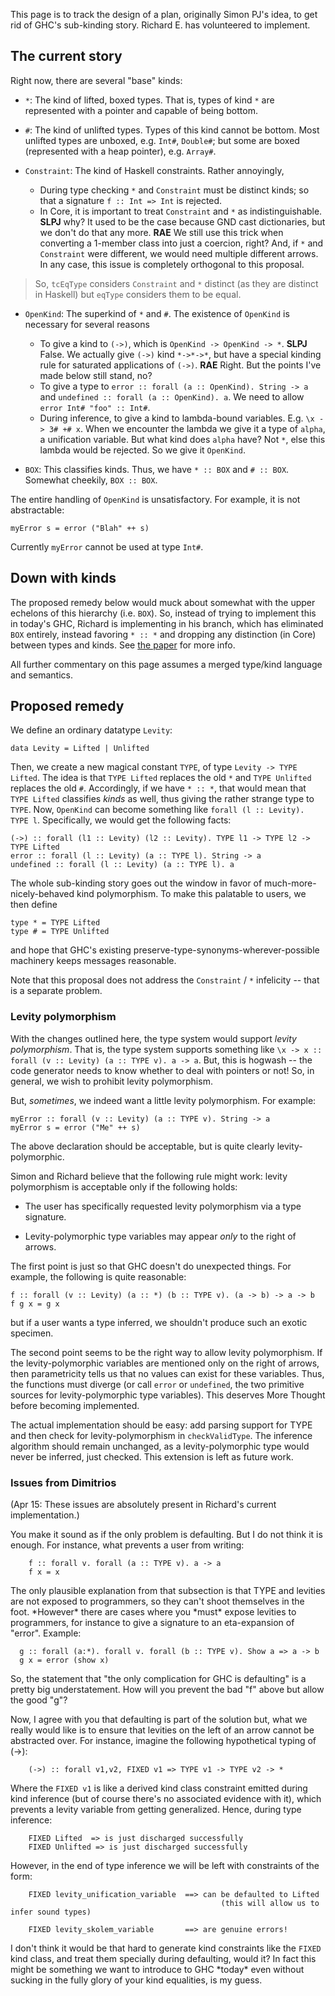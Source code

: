 
This page is to track the design of a plan, originally Simon PJ's idea, to get rid of GHC's sub-kinding story. Richard E. has volunteered to implement.

## The current story


Right now, there are several "base" kinds:

- `*`: The kind of lifted, boxed types. That is, types of kind `*` are represented with a pointer and capable of being bottom.

- `#`: The kind of unlifted types. Types of this kind cannot be bottom. Most unlifted types are unboxed, e.g. `Int#`, `Double#`; but some are boxed (represented with a heap pointer), e.g. `Array#`.

- `Constraint`: The kind of Haskell constraints. Rather annoyingly,

  - During type checking `*` and `Constraint` must be distinct kinds; so that a signature `f :: Int => Int` is rejected.
  - In Core, it is important to treat `Constraint` and `*` as indistinguishable.   **SLPJ** why?  It used to be the case because GND cast dictionaries, but we don't do that any more. **RAE** We still use this trick when converting a 1-member class into just a coercion, right? And, if `*` and `Constraint` were different, we would need multiple different arrows. In any case, this issue is completely orthogonal to this proposal.

>
> So, `tcEqType` considers `Constraint` and `*` distinct (as they are distinct in Haskell) but `eqType` considers them to be equal.

- `OpenKind`: The superkind of `*` and `#`. The existence of `OpenKind` is necessary for several reasons

  - To give a kind to `(->)`, which is `OpenKind -> OpenKind -> *`.   **SLPJ** False.  We actually give `(->)` kind `*->*->*`, but have a special kinding rule for saturated applications of `(->)`. **RAE** Right. But the points I've made below still stand, no?
  - To give a type to `error :: forall (a :: OpenKind). String -> a` and `undefined :: forall (a :: OpenKind). a`.  We need to allow `error Int# "foo" :: Int#`.
  - During inference, to give a kind to lambda-bound variables.  E.g.  `\x -> 3# +# x`.  When we encounter the lambda we give it a type of `alpha`, a unification variable. But what kind does `alpha` have?  Not `*`, else this lambda would be rejected.  So we give it `OpenKind`.

- `BOX`: This classifies kinds. Thus, we have `* :: BOX` and `# :: BOX`. Somewhat cheekily, `BOX :: BOX`.


The entire handling of `OpenKind` is unsatisfactory. For example, it is not abstractable:

```wiki
myError s = error ("Blah" ++ s)
```


Currently `myError` cannot be used at type `Int#`.

## Down with kinds


The proposed remedy below would muck about somewhat with the upper echelons of this hierarchy (i.e. `BOX`). So, instead of trying to implement this in today's GHC, Richard is implementing in his branch, which has eliminated `BOX` entirely, instead favoring `* :: *` and dropping any distinction (in Core) between types and kinds. See [ the paper](http://www.cis.upenn.edu/~eir/papers/2013/fckinds/fckinds.pdf) for more info.


All further commentary on this page assumes a merged type/kind language and semantics.

## Proposed remedy


We define an ordinary datatype `Levity`:

```wiki
data Levity = Lifted | Unlifted
```


Then, we create a new magical constant `TYPE`, of type `Levity -> TYPE Lifted`. The idea is that `TYPE Lifted` replaces the old `*` and `TYPE Unlifted` replaces the old `#`. Accordingly, if we have `* :: *`, that would mean that `TYPE Lifted` classifies *kinds* as well, thus giving the rather strange type to `TYPE`. Now, `OpenKind` can become something like `forall (l :: Levity). TYPE l`. Specifically, we would get the following facts:
 

```wiki
(->) :: forall (l1 :: Levity) (l2 :: Levity). TYPE l1 -> TYPE l2 -> TYPE Lifted
error :: forall (l :: Levity) (a :: TYPE l). String -> a
undefined :: forall (l :: Levity) (a :: TYPE l). a
```


The whole sub-kinding story goes out the window in favor of much-more-nicely-behaved kind polymorphism. To make this palatable to users, we then define

```wiki
type * = TYPE Lifted
type # = TYPE Unlifted
```


and hope that GHC's existing preserve-type-synonyms-wherever-possible machinery keeps messages reasonable.


Note that this proposal does not address the `Constraint` / `*` infelicity -- that is a separate problem.

### Levity polymorphism


With the changes outlined here, the type system would support *levity polymorphism*. That is, the type system supports something like `\x -> x :: forall (v :: Levity) (a :: TYPE v). a -> a`. But, this is hogwash -- the code generator needs to know whether to deal with pointers or not! So, in general, we wish to prohibit levity polymorphism.


But, *sometimes*, we indeed want a little levity polymorphism. For example:

```wiki
myError :: forall (v :: Levity) (a :: TYPE v). String -> a
myError s = error ("Me" ++ s)
```


The above declaration should be acceptable, but is quite clearly levity-polymorphic.


Simon and Richard believe that the following rule might work: levity polymorphism is acceptable only if the following holds:

- The user has specifically requested levity polymorphism via a type signature.

- Levity-polymorphic type variables may appear *only* to the right of arrows.


The first point is just so that GHC doesn't do unexpected things. For example, the following is quite reasonable:

```wiki
f :: forall (v :: Levity) (a :: *) (b :: TYPE v). (a -> b) -> a -> b
f g x = g x
```


but if a user wants a type inferred, we shouldn't produce such an exotic specimen.


The second point seems to be the right way to allow levity polymorphism. If the levity-polymorphic variables are mentioned only on the right of arrows, then parametricity tells us that no values can exist for these variables. Thus, the functions must diverge (or call `error` or `undefined`, the two primitive sources for levity-polymorphic type variables). This deserves More Thought before becoming implemented.


The actual implementation should be easy: add parsing support for TYPE and then check for levity-polymorphism in `checkValidType`. The inference algorithm should remain unchanged, as a levity-polymorphic type would never be inferred, just checked. This extension is left as future work.

### Issues from Dimitrios


(Apr 15: These issues are absolutely present in Richard's current implementation.)


You make it sound as if the only problem is defaulting. But I do not think it is enough. For instance, what prevents a user from writing:

```wiki
	f :: forall v. forall (a :: TYPE v). a -> a 
	f x = x
```


The only plausible explanation from that subsection is that TYPE and levities are not exposed to programmers, so they can't shoot themselves in the foot. \*However\* there are cases where you \*must\* expose levities to programmers, for instance to give a signature to an eta-expansion of "error". Example:

```wiki
  g :: forall (a:*). forall v. forall (b :: TYPE v). Show a => a -> b
  g x = error (show x) 
```


So, the statement that "the only complication for GHC is defaulting" is a pretty big understatement. How will you prevent the bad "f" above but allow the good "g"?


Now, I agree with you that defaulting is part of the solution but, what we really would like is to ensure that levities on the left of an arrow cannot be abstracted over. For instance, imagine the following hypothetical typing of (-\>):

```wiki
	(->) :: forall v1,v2, FIXED v1 => TYPE v1 -> TYPE v2 -> *
```


Where the `FIXED v1` is like a derived kind class constraint emitted during kind inference (but of course there's no associated evidence with it), which prevents a levity variable from getting generalized. Hence, during type inference:

```wiki
	FIXED Lifted  => is just discharged successfully
	FIXED Unlifted => is just discharged successfully
```


However, in the end of type inference we will be left with constraints of the form:

```wiki
	FIXED levity_unification_variable  ==> can be defaulted to Lifted
                                               (this will allow us to infer sound types)

	FIXED levity_skolem_variable       ==> are genuine errors! 
```


I don't think it would be that hard to generate kind constraints like the `FIXED` kind class, and treat them specially during defaulting, would it? In fact this might be something we want to introduce to GHC \*today\* even without sucking in the fully glory of your kind equalities, is my guess. 
